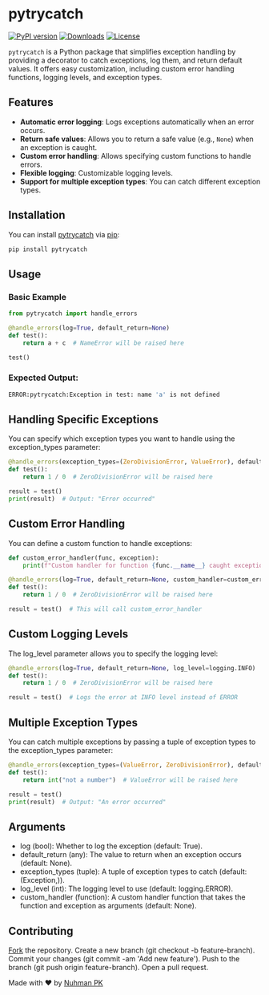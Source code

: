 # pytrycatch

[![PyPI version](https://badge.fury.io/py/pytrycatch.svg)](https://badge.fury.io/py/pytrycatch)
[![Downloads](https://pepy.tech/badge/pytrycatch)](https://pepy.tech/project/pytrycatch)
[![License](https://img.shields.io/badge/license-MIT-blue.svg)](https://opensource.org/licenses/MIT)

`pytrycatch` is a Python package that simplifies exception handling by providing a decorator to catch exceptions, log them, and return default values. It offers easy customization, including custom error handling functions, logging levels, and exception types.

## Features

- **Automatic error logging**: Logs exceptions automatically when an error occurs.
- **Return safe values**: Allows you to return a safe value (e.g., `None`) when an exception is caught.
- **Custom error handling**: Allows specifying custom functions to handle errors.
- **Flexible logging**: Customizable logging levels.
- **Support for multiple exception types**: You can catch different exception types.

## Installation

You can install [pytrycatch](https://pypi.org/project/pytrycatch/) via [pip](https://pypi.org/):

```bash
pip install pytrycatch
```


## Usage
### Basic Example

```py
from pytrycatch import handle_errors

@handle_errors(log=True, default_return=None)
def test():
    return a + c  # NameError will be raised here

test()
```
### Expected Output:

```sh
ERROR:pytrycatch:Exception in test: name 'a' is not defined
```

## Handling Specific Exceptions
You can specify which exception types you want to handle using the exception_types parameter:

```py
@handle_errors(exception_types=(ZeroDivisionError, ValueError), default_return="Error occurred")
def test():
    return 1 / 0  # ZeroDivisionError will be raised here

result = test()
print(result)  # Output: "Error occurred"
```

## Custom Error Handling
You can define a custom function to handle exceptions:


```py
def custom_error_handler(func, exception):
    print(f"Custom handler for function {func.__name__} caught exception: {exception}")

@handle_errors(log=True, default_return=None, custom_handler=custom_error_handler)
def test():
    return 1 / 0  # ZeroDivisionError will be raised here

result = test()  # This will call custom_error_handler
```

## Custom Logging Levels
The log_level parameter allows you to specify the logging level:

```py
@handle_errors(log=True, default_return=None, log_level=logging.INFO)
def test():
    return 1 / 0  # ZeroDivisionError will be raised here

result = test()  # Logs the error at INFO level instead of ERROR
```


## Multiple Exception Types
You can catch multiple exceptions by passing a tuple of exception types to the exception_types parameter:

```py
@handle_errors(exception_types=(ValueError, ZeroDivisionError), default_return="An error occurred")
def test():
    return int("not a number")  # ValueError will be raised here

result = test()
print(result)  # Output: "An error occurred"
```

## Arguments
* log (bool): Whether to log the exception (default: True).
* default_return (any): The value to return when an exception occurs (default: None).
* exception_types (tuple): A tuple of exception types to catch (default: (Exception,)).
* log_level (int): The logging level to use (default: logging.ERROR).
* custom_handler (function): A custom handler function that takes the function and exception as arguments (default: None).


## Contributing
[Fork](https://github.com/nuhmanpk/pytrycatch/fork) the repository.
Create a new branch (git checkout -b feature-branch).
Commit your changes (git commit -am 'Add new feature').
Push to the branch (git push origin feature-branch).
Open a pull request.

Made with ❤️ by [Nuhman PK](https://github.com/nuhmanpk)